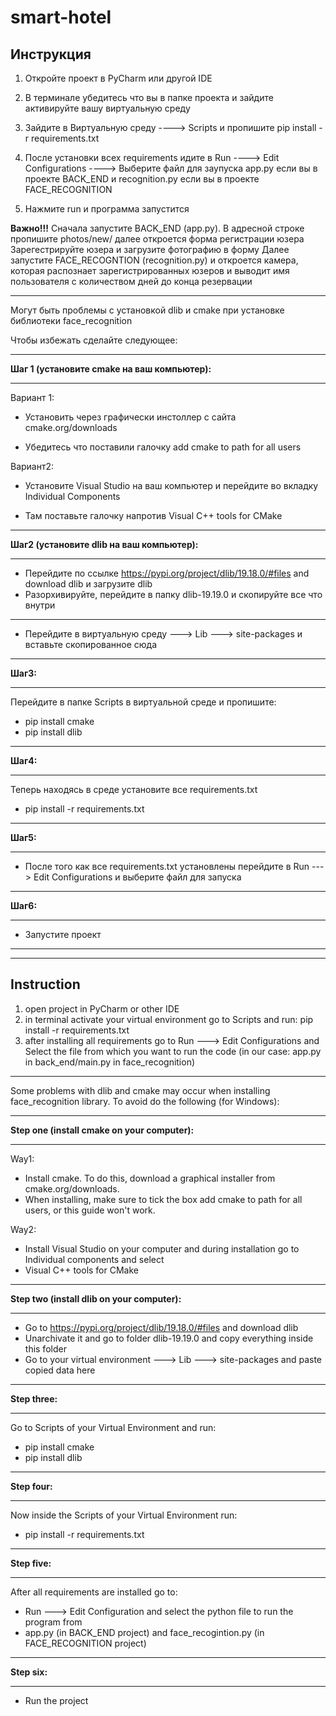 # smart-hotel
Инструкция
----------

1. Откройте проект в PyCharm или другой IDE
2. В терминале убедитесь что вы в папке проекта и зайдите активируйте вашу виртуальную среду
3. Зайдите в Виртуальную среду ----> Scripts и пропишите pip install -r requirements.txt
4. После установки всех requirements идите в Run ----> Edit Configurations ----> Выберите файл для заупуска
	app.py если вы в проекте BACK_END и recognition.py если вы в проекте FACE_RECOGNITION
	
5. Нажмите run и программа запустится

**Важно!!!** Сначала запустите BACK_END (app.py). В адресной строке пропишите photos/new/ далее откроется форма регистрации юзера
Зарегестрируйте юзера и загрузите фотографию в форму
Далее запустите FACE_RECOGNTION (recognition.py) и откроется камера, которая распознает зарегистрированных юзеров и выводит имя пользователя с количеством дней до конца резервации

************************************************************

Могут быть проблемы с установкой dlib и cmake при установке библиотеки face_recognition 

Чтобы избежать сделайте следующее:
***
**Шаг 1 (установите cmake на ваш компьютер):**
***
Вариант 1:

* Установить через графически инстоллер с сайта cmake.org/downloads

* Убедитесь что поставили галочку add cmake to path for all users

Вариант2:

* Установите Visual Studio на ваш компьютер и перейдите во вкладку Individual Components

* Там поставьте галочку напротив Visual C++ tools for СMake
***

**Шаг2 (установите dlib на ваш компьютер):**
***
* Перейдите по ссылке https://pypi.org/project/dlib/19.18.0/#files and download dlib и загрузите dlib
* Разорхивируйте, перейдите в папку dlib-19.19.0 и скопируйте все что внутри
***
* Перейдите в виртуальную среду ---> Lib ---> site-packages и вставьте скопированное сюда
***

**Шаг3:**
***
Перейдите в папке Scripts в виртуальной среде и пропишите:
* pip install cmake
* pip install dlib 
***

**Шаг4:**
***
Теперь находясь в среде установите все requirements.txt
* pip install -r requirements.txt
***

**Шаг5:**
***
* После того как все requirements.txt установлены перейдите в Run ---> Edit Configurations и выберите файл для запуска
***

**Шаг6:**
***
* Запустите проект
***


----------------------------------------------------------------------------------------------------------------------------------------
Instruction
-----------
1. open project in PyCharm or other IDE
2. in terminal activate your virtual environment go to Scripts and run: pip install -r requirements.txt
3. after installing all requirements go to Run ---> Edit Configurations and Select the file
from which you want to run the code (in our case: app.py in back_end/main.py in face_recognition)


***********************************************************
Some problems with dlib and cmake may occur when installing face_recognition library.
To avoid do the following (for Windows):
***
**Step one (install cmake on your computer):**
***
Way1: 
* Install cmake. To do this, download a graphical installer from cmake.org/downloads.
* When installing, make sure to tick the box add cmake to path for all users, or this guide won't work.

Way2:
* Install Visual Studio on your computer and during installation go to Individual components and select
* Visual C++ tools for CMake
***
**Step two (install dlib on your computer):**
***
* Go to https://pypi.org/project/dlib/19.18.0/#files and download dlib
* Unarchivate it and go to folder dlib-19.19.0 and copy everything inside this folder
* Go to your virtual environment ---> Lib ---> site-packages and paste copied data here
***
**Step three:**
***

Go to Scripts of your Virtual Environment and run:
* pip install cmake
* pip install dlib
***
**Step four:**
***

Now inside the Scripts of your Virtual Environment run:
* pip install -r requirements.txt  
***
**Step five:**
***
After all requirements are installed go to:
* Run ---> Edit Configuration and select the python file to run the program from
* app.py (in BACK_END project) and face_recogintion.py (in FACE_RECOGNITION project)

***
**Step six:**
***
* Run the project


